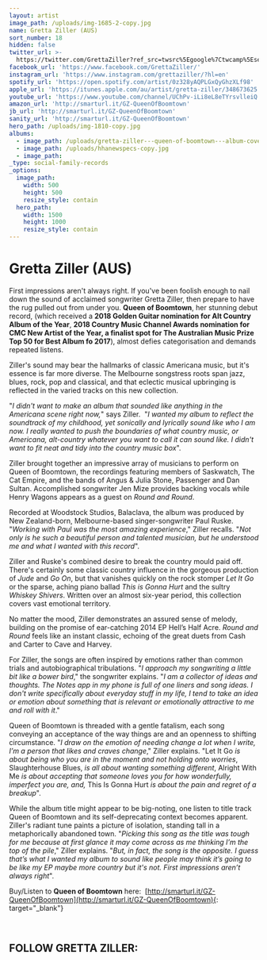 ```yaml
---
layout: artist
image_path: /uploads/img-1685-2-copy.jpg
name: Gretta Ziller (AUS)
sort_number: 18
hidden: false
twitter_url: >-
  https://twitter.com/GrettaZiller?ref_src=twsrc%5Egoogle%7Ctwcamp%5Eserp%7Ctwgr%5Eauthor
facebook_url: 'https://www.facebook.com/GrettaZiller/'
instagram_url: 'https://www.instagram.com/grettaziller/?hl=en'
spotify_url: 'https://open.spotify.com/artist/0z328yAQPLGxQyGhzXLf98'
apple_url: 'https://itunes.apple.com/au/artist/gretta-ziller/348673625'
youtube_url: 'https://www.youtube.com/channel/UChPv-iLi8eL8eTYrsvlleiQ'
amazon_url: 'http://smarturl.it/GZ-QueenOfBoomtown'
jb_url: 'http://smarturl.it/GZ-QueenOfBoomtown'
sanity_url: 'http://smarturl.it/GZ-QueenOfBoomtown'
hero_path: /uploads/img-1810-copy.jpg
albums:
  - image_path: /uploads/gretta-ziller---queen-of-boomtown---album-cover-500px.jpeg
  - image_path: /uploads/hhanewspecs-copy.jpg
  - image_path:
_type: social-family-records
_options:
  image_path:
    width: 500
    height: 500
    resize_style: contain
  hero_path:
    width: 1500
    height: 1000
    resize_style: contain
---
```


# Gretta Ziller (AUS)

First impressions aren't always right. If you've been foolish enough to nail down the sound of acclaimed songwriter Gretta Ziller, then prepare to have the rug pulled out from under you. **Queen of Boomtown**, her stunning debut record, (which received a **2018 Golden Guitar nomination for Alt Country Album of the Year**, **2018 Country Music Channel Awards nomination for CMC New Artist of the Year, a finalist spot for The Australian Music Prize Top 50 for Best Album fo 2017**), almost defies categorisation and demands repeated listens.

Ziller's sound may bear the hallmarks of classic Americana music, but it's essence is far more diverse. The Melbourne songstress roots span jazz, blues, rock, pop and classical, and that eclectic musical upbringing is reflected in the varied tracks on this new collection.

"*I didn't want to make an album that sounded like anything in the Americana scene right now,*" says Ziller.&nbsp; "*I wanted my album to reflect the soundtrack of my childhood, yet sonically and lyrically sound like who I am now. I really wanted to push the boundaries of what country music, or Americana, alt-country whatever you want to call it can sound like. I didn't want to fit neat and tidy into the country music box*".

Ziller brought together an impressive array of musicians to perform on Queen of Boomtown, the recordings featuring members of Saskwatch, The Cat Empire, and the bands of Angus & Julia Stone, Passenger and Dan Sultan. Accomplished songwriter Jen Mize provides backing vocals while Henry Wagons appears as a guest on *Round and Round*.

Recorded at Woodstock Studios, Balaclava, the album was produced by New Zealand-born, Melbourne-based singer-songwriter Paul Ruske. "*Working with Paul was the most amazing experience*," Ziller recalls. "*Not only is he such a beautiful person and talented musician, but he understood me and what I wanted with this record*".&nbsp;

Ziller and Ruske's combined desire to break the country mould paid off. There's certainly some classic country influence in the gorgeous production of *Jude* and *Go On*, but that vanishes quickly on the rock stomper *Let It Go* or the sparse, aching piano ballad *This is Gonna Hurt* and the sultry *Whiskey Shivers*. Written over an almost six-year period, this collection covers vast emotional territory.

No matter the mood, Ziller demonstrates an assured sense of melody, building on the promise of ear-catching 2014 EP Hell’s Half Acre. *Round and Round* feels like an instant classic, echoing of the great duets from Cash and Carter to Cave and Harvey.

For Ziller, the songs are often inspired by emotions rather than common trials and autobiographical tribulations. "*I approach my songwriting a little bit like a bower bird*," the songwriter explains. "*I am a collector of ideas and thoughts. The Notes app in my phone is full of one liners and song ideas. I don't write specifically about everyday stuff in my life, I tend to take an idea or emotion about something that is relevant or emotionally attractive to me and roll with it*."

Queen of Boomtown is threaded with a gentle fatalism, each song conveying an acceptance of the way things are and an openness to shifting circumstance. "*I draw on the emotion of needing change a lot when I write, I’m a person that likes and craves change*," Ziller explains. "Let It Go *is about being who you are in the moment and not holding onto worries*, Slaughterhouse Blues, *is all about wanting something different*, Alright With Me *is about accepting that someone loves you for how wonderfully, imperfect you are, and,* This Is Gonna Hurt *is about the pain and regret of a breakup*".

While the album title might appear to be big-noting, one listen to title track Queen of Boomtown and its self-deprecating context becomes apparent. Ziller's radiant tune paints a picture of isolation, standing tall in a metaphorically abandoned town. "*Picking this song as the title was tough for me because at first glance it may come across as me thinking I’m the top of the pile*," Ziller explains. "*But, in fact, the song is the opposite. I guess that’s what I wanted my album to sound like people may think it’s going to be like my EP maybe more country but it's not. First impressions aren’t always right*".

Buy/Listen to **Queen of Boomtown** here: &nbsp;[http://smarturl.it/GZ-QueenOfBoomtown](http://smarturl.it/GZ-QueenOfBoomtown){: target="_blank"}

&nbsp;

## **FOLLOW GRETTA ZILLER:**
